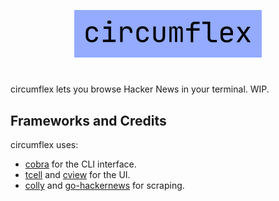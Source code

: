 <p align="center">
  <img src="circumflex.png" width="300" alt="^"/>
</p>

#

circumflex lets you browse Hacker News in your terminal. WIP.

## Frameworks and Credits
circumflex uses:
* [cobra](https://github.com/spf13/cobra) for the CLI interface.
* [tcell](https://github.com/gdamore/tcell) and [cview](https://gitlab.com/tslocum/cview) for the UI.
* [colly](https://github.com/gocolly/colly) and [go-hackernews](https://github.com/jacktantram/go-hackernews) for scraping.
